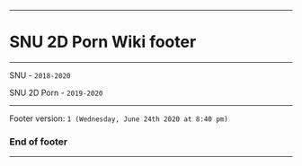 
***

# SNU 2D Porn Wiki footer

***

SNU - `2018-2020`

SNU 2D Porn - `2019-2020`

***

Footer version: `1 (Wednesday, June 24th 2020 at 8:40 pm)`

### End of footer

***
